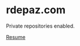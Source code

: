 # rdepaz.com

Private repositories enabled.

<a href="https://drive.google.com/open?id=1euYC2ABBFNAd157vJv69h5nX0yoaMjoo" title="Resume">Resume</a>